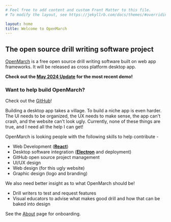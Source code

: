 ```yaml
---
# Feel free to add content and custom Front Matter to this file.
# To modify the layout, see https://jekyllrb.com/docs/themes/#overriding-theme-defaults

layout: home
title: Welcome to OpenMarch
---
```


## The open source drill writing software project

[OpenMarch](https://github.com/AlexDumo/OpenMarch) is a free open source drill writing software built on web app frameworks.
It will be released as cross platform desktop app.

**Check out the [May 2024 Update](/jekyll/update/2024/06/01/updates.html) for the most recent demo!**

### Want to help build OpenMarch?

Check out the [GitHub](https://github.com/AlexDumo/OpenMarch)!

Building a desktop app takes a village. To build a niche app is even harder. The UI needs to be organized, the UX needs
to make sense, the app can't crash, and the website can't look ugly. Currently, none of these things are true, and I
need all the help I can get!

OpenMarch is looking people with the following skills to help contribute -

- Web Development ([**React**](https://react.dev/))
- Desktop software integration ([**Electron**](https://www.electronjs.org/) and deployment)
- GitHub open source project management
- UI/UX design
- Web design (for this ugly website)
- Graphic design (logo and branding)

We also need better insight as to what OpenMarch should be!

- Drill writers to test and request features
- Visual educators to advise what makes good drill and how that can be baked into design

See the [About](about.markdown) page for onboarding.
